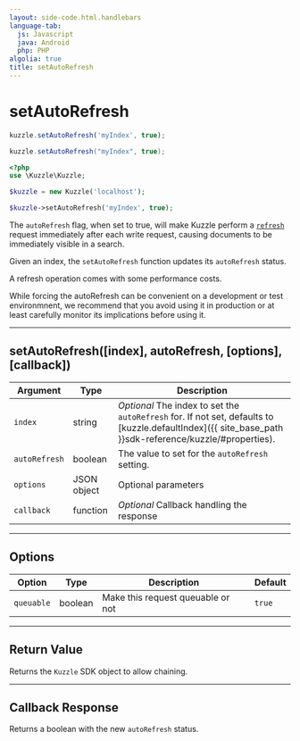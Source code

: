 ```yaml
---
layout: side-code.html.handlebars
language-tab:
  js: Javascript
  java: Android
  php: PHP
algolia: true
title: setAutoRefresh
---
```


# setAutoRefresh

```js
kuzzle.setAutoRefresh('myIndex', true);
```


```java
kuzzle.setAutoRefresh("myIndex", true);
```

```php
<?php
use \Kuzzle\Kuzzle;

$kuzzle = new Kuzzle('localhost');

$kuzzle->setAutoRefresh('myIndex', true);
```

The `autoRefresh` flag, when set to true, will make Kuzzle perform a
[`refresh`](https://www.elastic.co/guide/en/elasticsearch/guide/5.x/near-real-time.html#refresh-api) request
immediately after each write request, causing documents to be immediately visible in a search.

Given an index, the `setAutoRefresh` function updates its `autoRefresh` status.

<aside class="left warning">
    <p>
        A refresh operation comes with some performance costs.
    </p>
    <p>
        While forcing the autoRefresh can be convenient on a development or test environmnent, we recommend that you avoid
        using it in production or at least carefully monitor its implications before using it.
    </p>
</aside>

---

## setAutoRefresh([index], autoRefresh, [options], [callback])

| Argument | Type | Description
|----------|------|-------------
| `index` | string | _Optional_ The index to set the `autoRefresh` for. If not set, defaults to [kuzzle.defaultIndex]({{ site_base_path }}sdk-reference/kuzzle/#properties).
| `autoRefresh` | boolean | The value to set for the `autoRefresh` setting.
| `options` | JSON object | Optional parameters
| `callback` | function | _Optional_ Callback handling the response

---

## Options

| Option | Type | Description | Default
|--------|------|-------------|---------
| `queuable` | boolean | Make this request queuable or not | `true`

---

## Return Value

Returns the `Kuzzle` SDK object to allow chaining.

---

## Callback Response

Returns a boolean with the new `autoRefresh` status.
